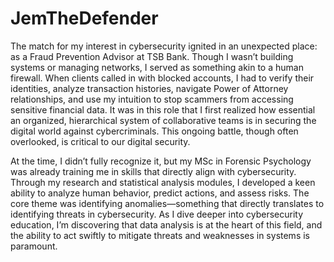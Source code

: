 # JemTheDefender

The match for my interest in cybersecurity ignited in an unexpected place: as a Fraud Prevention Advisor at TSB Bank. Though I wasn’t building systems or managing networks, I served as something akin to a human firewall. When clients called in with blocked accounts, I had to verify their identities, analyze transaction histories, navigate Power of Attorney relationships, and use my intuition to stop scammers from accessing sensitive financial data. It was in this role that I first realized how essential an organized, hierarchical system of collaborative teams is in securing the digital world against cybercriminals. This ongoing battle, though often overlooked, is critical to our digital security.

At the time, I didn’t fully recognize it, but my MSc in Forensic Psychology was already training me in skills that directly align with cybersecurity. Through my research and statistical analysis modules, I developed a keen ability to analyze human behavior, predict actions, and assess risks. The core theme was identifying anomalies—something that directly translates to identifying threats in cybersecurity. As I dive deeper into cybersecurity education, I’m discovering that data analysis is at the heart of this field, and the ability to act swiftly to mitigate threats and weaknesses in systems is paramount.
